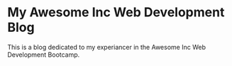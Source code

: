 # My Awesome Inc Web Development Blog

This is a blog dedicated to my experiancer in the Awesome Inc Web Development Bootcamp.